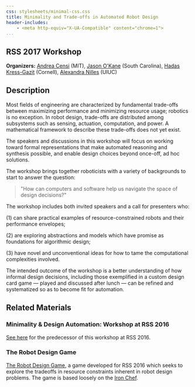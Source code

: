 ```yaml
---
css: stylesheets/minimal-css.css
title: Minimality and Trade-offs in Automated Robot Design
header-includes:
    - <meta http-equiv="X-UA-Compatible" content="chrome=1">
...
```


RSS 2017 Workshop
-----------------

**Organizers:** [Andrea Censi](http://censi.mit.edu) (MIT), [Jason
O'Kane](https://cse.sc.edu/~jokane) (South Carolina), [Hadas
Kress-Gazit](http://verifiablerobotics.com) (Cornell), [Alexandra
Nilles](http://alexandroid000.github.io/index.html) (UIUC)

Description
-----------

Most fields of engineering are characterized by fundamental trade-offs between
maximizing performance and minimizing resource usage; robotics is no exception.
In robot design, trade-offs are distributed among subsystems such as sensing,
actuation, computation, and power. A mathematical framework to describe these
trade-offs does not yet exist.

The speakers and discussions in this workshop will focus on working toward
formal representations that make automated reasoning and synthesis possible, and
enable design choices beyond once-off, ad hoc solutions.

The workshop brings together roboticists with a variety of backgrounds to start
to answer the question:

> "How can computers and software help us navigate the space of design
> decisions?"

The workshop includes both invited speakers and a call for presenters who:

(1) can share practical examples of resource-constrained robots and their
performance envelopes;

(2) are exploring abstractions and models which have promise as foundations for
algorithmic design;

(3) have novel and unconventional ideas for how to tame the computational
complexities involved.

The intended outcome of the workshop is a better understanding of how informal
design decisions, including those exemplified in a custom design card game —
played and discussed after lunch — can be refined and systematized so as to
become fit for automation.

Related Materials
-----------------

### Minimality & Design Automation: Workshop at RSS 2016

[See here](RSS2016/rss2016.html) for the predecessor of this workshop at RSS
2016.

### The Robot Design Game

[The Robot Design Game](http://robot-design.org), a game developed for RSS 2016
which seeks to explore the tradeoffs in resource constraints inherent in robot
design problems.  The game is based loosely on the [Iron
Chef](http://www.foodnetwork.com/shows/iron-chef-america.html).
